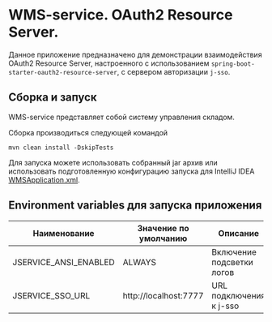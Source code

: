 # WMS-service. OAuth2 Resource Server.

Данное приложение предназначено для демонстрации взаимодействия OAuth2 Resource Server, настроенного с
использованием `spring-boot-starter-oauth2-resource-server`, с сервером авторизации `j-sso`.

## Сборка и запуск

WMS-service представляет собой систему управления складом.

Сборка производиться следующей командой

```shell
mvn clean install -DskipTests
```

Для запуска можете использовать собранный jar архив или использовать подготовленную конфигурацию запуска для IntelliJ
IDEA [WMSApplication.xml](../.idea/runConfigurations/WMSApplication.xml).

## Environment variables для запуска приложения

| Наименование          | Значение по умолчанию | Описание                  |
|-----------------------|-----------------------|---------------------------|
| JSERVICE_ANSI_ENABLED | ALWAYS                | Включение подсветки логов |
| JSERVICE_SSO_URL      | http://localhost:7777 | URL подключения к j-sso   |   